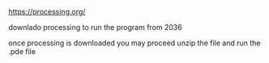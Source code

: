 https://processing.org/

downlado processing to run the program from 2036

once processing is downloaded you may proceed unzip the file and run the .pde file 

